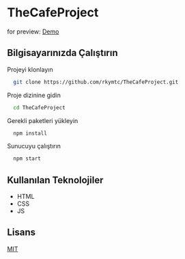 # TheCafeProject

for preview:
[Demo](https://rkymtc.github.io/TheCafeProject/)

## Bilgisayarınızda Çalıştırın

Projeyi klonlayın

```bash
  git clone https://github.com/rkymtc/TheCafeProject.git
```

Proje dizinine gidin

```bash
  cd TheCafeProject
```

Gerekli paketleri yükleyin

```bash
  npm install
```

Sunucuyu çalıştırın

```bash
  npm start
```

  
## Kullanılan Teknolojiler

- HTML
- CSS
- JS


  
## Lisans

[MIT](https://choosealicense.com/licenses/mit/)
